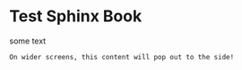 # Test Sphinx Book

some text

```{margin} Look, some margin content!
On wider screens, this content will pop out to the side!
```
